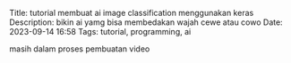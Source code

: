 Title: tutorial membuat ai image classification menggunakan keras
Description: bikin ai yamg bisa membedakan wajah cewe atau cowo
Date: 2023-09-14 16:58
Tags: tutorial, programming, ai

masih dalam proses pembuatan video
